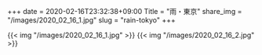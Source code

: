 +++
date  = 2020-02-16T23:32:38+09:00
Title = "雨・東京"
share_img = "/images/2020_02_16_1.jpg"
slug = "rain-tokyo"
+++

{{< img "/images/2020_02_16_1.jpg" >}}
{{< img "/images/2020_02_16_2.jpg" >}}